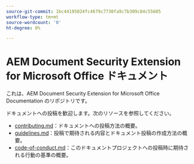 ```yaml
---
source-git-commit: 1bc44195024fc4679c7730fa9c7b309c84c55605
workflow-type: tm+mt
source-wordcount: '0'
ht-degree: 0%

---
```

# AEM Document Security Extension for Microsoft Office ドキュメント

これは、AEM Document Security Extension for Microsoft Office Documentation のリポジトリです。

ドキュメントへの投稿を歓迎します。次のリソースを参照してください。

* [contributing.md](contributing.md)：ドキュメントへの投稿方法の概要。
* [guidelines.md](guidelines.md)：投稿で期待される内容とドキュメント投稿の作成方法の概要。
* [code-of-conduct.md](code-of-conduct.md)：このドキュメントプロジェクトへの投稿時に期待される行動の基準の概要。
